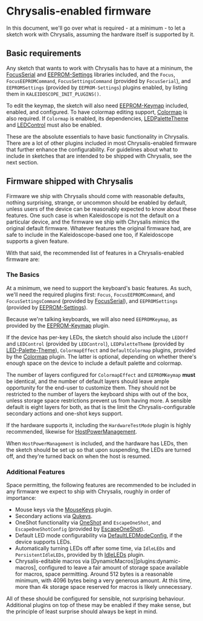 # Chrysalis-enabled firmware

In this document, we'll go over what is required - at a minimum - to let a
sketch work with Chrysalis, assuming the hardware itself is supported by it.

## Basic requirements

Any sketch that wants to work with Chrysalis has to have at a mininum, the
[FocusSerial][plugin:focus-serial] and [EEPROM-Settings][plugin:eeprom-settings]
libraries included, and the `Focus`, `FocusEEPROMCommand`,
`FocusSettingsCommand` (provided by `FocusSerial`), and `EEPROMSettings`
(provided by `EEPROM-Settings`) plugins enabled, by listing them in
`KALEIDOSCOPE_INIT_PLUGINS()`.

To edit the keymap, the sketch will also need
[EEPROM-Keymap][plugin:eeprom-keymap] included, enabled, and configured. To have
colormap editing support, [Colormap][plugin:colormap] is also required. If
`Colormap` is enabled, its dependencies,
[LEDPaletteTheme][plugin:led-palette-theme] and [LEDControl][plugin:led-control]
must also be enabled.

These are the absolute essentials to have basic functionality in Chrysalis.
There are a lot of other plugins included in most Chrysalis-enabled firmware
that further enhance the configurability. For guidelines about what to include
in sketches that are intended to be shipped with Chrysalis, see the next
section.

## Firmware shipped with Chrysalis

Firmware we ship with Chrysalis should come with reasonable defaults, nothing
surprising, strange, or uncommon should be enabled by default, unless users of
the device can be reasonably expected to know about these features. One such
case is when Kaleidoscope is not the default on a particular device, and the
firmware we ship with Chrysalis mimics the original default firmware. Whatever
features the original firmware had, are safe to include in the
Kaleidoscope-based one too, if Kaleidoscope supports a given feature.

With that said, the recommended list of features in a Chrysalis-enabled firmware are:

### The Basics

At a minimum, we need to support the keyboard's basic features. As such, we'll
need the required plugins first: `Focus`, `FocusEEPROMCommand`, and
`FocusSettingsCommand` (provided by [FocusSerial][plugin:focus-serial]), and
`EEPROMSettings` (provided by [EEPROM-Settings][plugin:eeprom-settings]).

Because we're talking keyboards, we will also need `EEPROMKeymap`, as provided
by the [EEPROM-Keymap][plugin:eeprom-keymap] plugin.

If the device has per-key LEDs, the sketch should also include the `LEDOff` and
`LEDControl` (provided by `LEDControl`), `LEDPaletteTheme`
(provided by [LED-Palette-Theme][plugin:led-palette-theme]), `ColormapEffect`
and `DefaultColormap` plugins, provided by the [Colormap][plugin:colormap]
plugin. The latter is optional, depending on whether there's enough space on the
device to include a default palette and colormap.

The number of layers configured for `ColormapEffect` and `EEPROMKeymap` **must**
be identical, and the number of default layers should leave ample opportunity
for the end-user to customize them. They should not be restricted to the number
of layers the keyboard ships with out of the box, unless storage space
restrictions prevent us from having more. A sensible default is eight layers for
both, as that is the limit the Chrysalis-configurable secondary actions and
one-shot keys support.

If the hardware supports it, including the `HardwareTestMode` plugin is highly
recommended, likewise for [HostPowerManagement][plugin:host-power-management].

When `HostPowerManagement` is included, and the hardware has LEDs, then the
sketch should be set up so that upon suspending, the LEDs are turned off, and
they're turned back on when the host is resumed.

### Additional Features

Space permitting, the following features are recommended to be included in any
firmware we expect to ship with Chrysalis, roughly in order of importance:

- Mouse keys via the [MouseKeys][plugin:mousekeys] plugin.
- Secondary actions via [Qukeys][plugin:qukeys].
- OneShot functionality via [OneShot][plugin:oneshot] and `EscapeOneShot`, and `EscapeOneShotConfig` (provided by [EscapeOneShot][plugin:escape-oneshot]).
- Default LED mode configurability via
  [DefaultLEDModeConfig][plugin:default-led-mode-config], if the device supports
  LEDs.
- Automatically turning LEDs off after some time, via `IdleLEDs` and
  `PersistentIdleLEDs`, provided by th [IdleLEDs][plugin:idle-leds] plugin.
- Chrysalis-editable macros via [DynamicMacros][plugins:dynamic-macros],
  configured to leave a fair amount of storage space available for macros, space
  permitting. Around 512 bytes is a reasonable minimum, with 4096 bytes being a
  very generous amount. At this time, more than 4k storage space reserved for
  macros is likely unnecessary.

All of these should be configured for sensible, not surprising behaviour.
Additional plugins on top of these may be enabled if they make sense, but the
principle of least surprise should always be kept in mind.

 [plugin:focus-serial]: https://kaleidoscope.readthedocs.io/en/latest/plugins/Kaleidoscope-FocusSerial.html
 [plugin:eeprom-settings]: https://kaleidoscope.readthedocs.io/en/latest/plugins/Kaleidoscope-EEPROM-Settings.html
 [plugin:eeprom-keymap]: https://kaleidoscope.readthedocs.io/en/latest/plugins/Kaleidoscope-EEPROM-Keymap.html
 [plugin:colormap]: https://kaleidoscope.readthedocs.io/en/latest/plugins/Kaleidoscope-Colormap.html
 [plugin:led-palette-theme]: https://kaleidoscope.readthedocs.io/en/latest/plugins/Kaleidoscope-LED-Palette-Theme.html
 [plugin:led-control]: https://kaleidoscope.readthedocs.io/en/latest/plugins/Kaleidoscope-LEDControl.html
 [plugin:host-power-management]: https://kaleidoscope.readthedocs.io/en/latest/plugins/Kaleidoscope-HostPowerManagement.html
 [plugin:mousekeys]: https://kaleidoscope.readthedocs.io/en/latest/plugins/Kaleidoscope-MouseKeys.html
 [plugin:qukeys]: https://kaleidoscope.readthedocs.io/en/latest/plugins/Kaleidoscope-Qukeys.html
 [plugin:oneshot]: https://kaleidoscope.readthedocs.io/en/latest/plugins/Kaleidoscope-OneShot.html
 [plugin:escape-oneshot]: https://kaleidoscope.readthedocs.io/en/latest/plugins/Kaleidoscope-Escape-OneShot.html
 [plugin:default-led-mode-config]: https://kaleidoscope.readthedocs.io/en/latest/plugins/Kaleidoscope-DefaultLEDModeConfig.html
 [plugin:idle-leds]: https://kaleidoscope.readthedocs.io/en/latest/plugins/Kaleidoscope-IdleLEDs.html
 [plugin:dynamic-macros]: https://kaleidoscope.readthedocs.io/en/latest/plugins/Kaleidoscope-DynamicMacros.html
